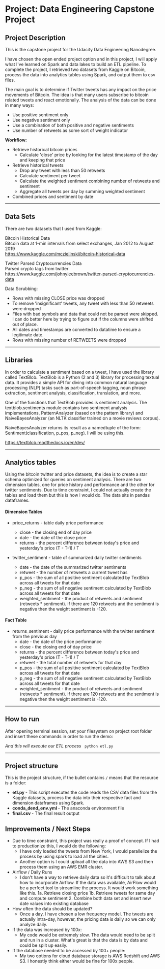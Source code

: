# Project: Data Engineering Capstone Project

## Project Description
This is the capstone project for the Udacity Data Engineering Nanodegree.

I have chosen the open ended project option and in this project, I will apply what I've learned on Spark and data lakes to build an ETL pipeline. To complete the project, I retrieved two datasets from Kaggle on Bitcoin, process the data into analytics tables using Spark, and output them to csv files.

The main goal is to determine if Twitter tweets has any impact on the price movements of Bitcoin. The idea is that many users subscribe to bitcoin related tweets and react emotionally.
The analysis of the data can be done in many ways:
* Use positive sentiment only
* Use negative sentiment only
* Use a combination of both positive and negative sentiments
* Use number of retweets as some sort of weight indicator

<b>Workflow: </b>
  * Retrieve historical bitcoin prices
     * Calculate 'close' price by looking for the latest timestamp of the day and keeping that price
  * Retrieve historical tweets
    * Drop any tweet with less than 50 retweets
    * Calculate sentiment per tweet
    * Calculate the weighted sentiment combining number of retweets and sentiment
    * Aggregate all tweets per day by summing weighted sentiment
  * Combined prices and sentiment by date

--------------------------------------------

## Data Sets
There are two datasets that I used from Kaggle:

Bitcoin Historical Data<br>
Bitcoin data at 1-min intervals from select exchanges, Jan 2012 to August 2019<br>
https://www.kaggle.com/mczielinski/bitcoin-historical-data

Twitter Parsed Cryptocurrencies Data<br>
Parsed crypto tags from twitter<br>
https://www.kaggle.com/johnyleebrown/twitter-parsed-cryptocurrencies-data

Data Scrubbing:
  * Rows with missing CLOSE price was dropped
  * To remove 'insignificant' tweets, any tweet with less than 50 retweets were dropped
  * Files with bad symbols and data that could not be parsed were skipped. I can do better here by trying to figure out if the columns were shifted out of place.
  * All dates and timestamps are converted to datatime to ensure a legitimate date.
  * Rows with missing number of RETWEETS were dropped

--------------------------------------------

## Libraries
In order to calculate a sentiment based on a tweet, I have used the library called TextBlob. TextBlob is a Python (2 and 3) library for processing textual data. It provides a simple API for diving into common natural language processing (NLP) tasks such as part-of-speech tagging, noun phrase extraction, sentiment analysis, classification, translation, and more.

One of the functions that TextBlob provides is sentiment analysis. The textblob.sentiments module contains two sentiment analysis implementations, PatternAnalyzer (based on the pattern library) and NaiveBayesAnalyzer (an NLTK classifier trained on a movie reviews corpus).

NaiveBayesAnalyzer returns its result as a namedtuple of the form: Sentiment(classification, p_pos, p_neg). I will be using this.

https://textblob.readthedocs.io/en/dev/

--------------------------------------------

## Analytics tables
Using the bitcoin twitter and price datasets, the idea is to create a star schema optimized for queries on sentiment analysis. There are two dimension tables, one for price history and performance and the other for twitter sentiments. Due to time constraint, I could not actually create the tables and load them but this is how I would do. The data sits in pandas dataframes.  

#### Dimension Tables

* price_returns - table daily price performance
  * close - the closing end of day price
  * date - the date of the close price
  * returns - the percent difference between today's price and yesterday's price (T - T-1) / T

* twitter_sentiment - table of summarized daily twitter sentiments
  * date - the date of the summarized twitter sentiments
  * retweet - the number of retweets a current tweet has
  * p_pos - the sum of all positive sentiment calculated by TextBlob across all tweets for that date
  * p_neg - the sum of all negative sentiment calculated by TextBlob across all tweets for that date
  * weighted_sentiment - the product of retweets and sentiment (retweets * sentiment). if there are 120 retweets and the sentiment is negative then the weight sentiment is -120.

#### Fact Table

* returns_sentiment - daily price performance with the twitter sentiment from the previous day
  * date - the date of the price performance
  * close - the closing end of day price
  * returns - the percent difference between today's price and yesterday's price (T - T-1) / T
  * retweet - the total number of retweets for that day
  * p_pos - the sum of all positive sentiment calculated by TextBlob across all tweets for that date
  * p_neg - the sum of all negative sentiment calculated by TextBlob across all tweets for that date
  * weighted_sentiment - the product of retweets and sentiment (retweets * sentiment). if there are 120 retweets and the sentiment is negative then the weight sentiment is -120.

--------------------------------------------

## How to run
After opening terminal session, set your filesystem on project root folder and insert these commands in order to run the demo: <br>

<I> And this will execute our ETL process </I>
`` python etl.py``

--------------------------------------------

## Project structure
This is the project structure, if the bullet contains ``/`` means that the resource is a folder:

* <b> etl.py </b> - This script executes the code reads the CSV data files from the Kaggle datasets, process the data into their respective fact and dimension dataframes using Spark.
* <b> conda_dend_env.yml </b> - The anaconda environment file
* <b> final.csv </b> - The final result output

## Improvements / Next Steps
* Due to time constraint, this project was really a proof of concept. If I had to productionize this, I would do the following: 
  * I have only loaded the tweets from New York, I would parallelize the process by using spark to load all the cities.
  * Another option is I could upload all the data into AWS S3 and then process them using an AWS EMR cluster.
* Airflow / Daily Runs
  * I don't have a way to retrieve daily data so it's difficult to talk about how to incorporate Airflow. If the data was available, AirFlow would be a perfect tool to streamline the process. It would work something like this.
    1a. Retrieve closing price
    1b. Retrieve tweets for same day and compute sentiment
    2.  Combine both data set and insert new date values into existing database
* How often the data should be updated?
  * Once a day. I have chosen a low frequency model. The tweets are actually intra-day, however, the pricing data is daily so we can only analyze daily. 
* If the data was increased by 100x:
  * My code would be extremely slow. The data would need to be split and run in a cluster. What's great is that the data is by data and could be split up easily. 
* If the database needed to be accessed by 100+ people:
  * My two options for cloud database storage is AWS Redshift and AWS S3. I honestly think either would be fine for 100x people.